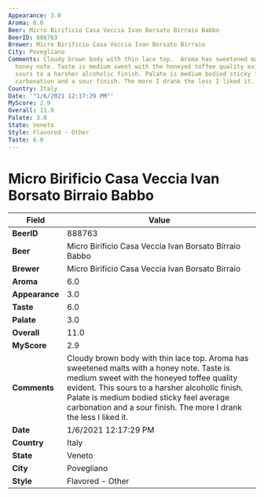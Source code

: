 ```yaml
---
Appearance: 3.0
Aroma: 6.0
Beer: Micro Birificio Casa Veccia Ivan Borsato Birraio Babbo
BeerID: 888763
Brewer: Micro Birificio Casa Veccia Ivan Borsato Birraio
City: Povegliano
Comments: Cloudy brown body with thin lace top.  Aroma has sweetened malts with a
  honey note. Taste is medium sweet with the honeyed toffee quality evident. This
  sours to a harsher alcoholic finish. Palate is medium bodied sticky feel average
  carbonation and a sour finish. The more I drank the less I liked it.
Country: Italy
Date: '"1/6/2021 12:17:29 PM"'
MyScore: 2.9
Overall: 11.0
Palate: 3.0
State: Veneto
Style: Flavored - Other
Taste: 6.0
---
```


# Micro Birificio Casa Veccia Ivan Borsato Birraio Babbo

| Field         | Value |
|---------------|-------|
| **BeerID** | 888763 |
| **Beer** | Micro Birificio Casa Veccia Ivan Borsato Birraio Babbo |
| **Brewer** | Micro Birificio Casa Veccia Ivan Borsato Birraio |
| **Aroma** | 6.0 |
| **Appearance** | 3.0 |
| **Taste** | 6.0 |
| **Palate** | 3.0 |
| **Overall** | 11.0 |
| **MyScore** | 2.9 |
| **Comments** | Cloudy brown body with thin lace top.  Aroma has sweetened malts with a honey note. Taste is medium sweet with the honeyed toffee quality evident. This sours to a harsher alcoholic finish. Palate is medium bodied sticky feel average carbonation and a sour finish. The more I drank the less I liked it. |
| **Date** | 1/6/2021 12:17:29 PM |
| **Country** | Italy |
| **State** | Veneto |
| **City** | Povegliano |
| **Style** | Flavored - Other |
